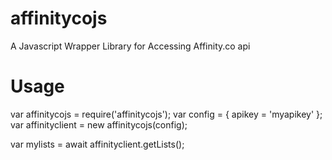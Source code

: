 # affinitycojs
A Javascript Wrapper Library for Accessing Affinity.co api

# Usage

var affinitycojs = require('affinitycojs');
var config = { apikey = 'myapikey' };
var affinityclient = new affinitycojs(config);

var mylists = await affinityclient.getLists();